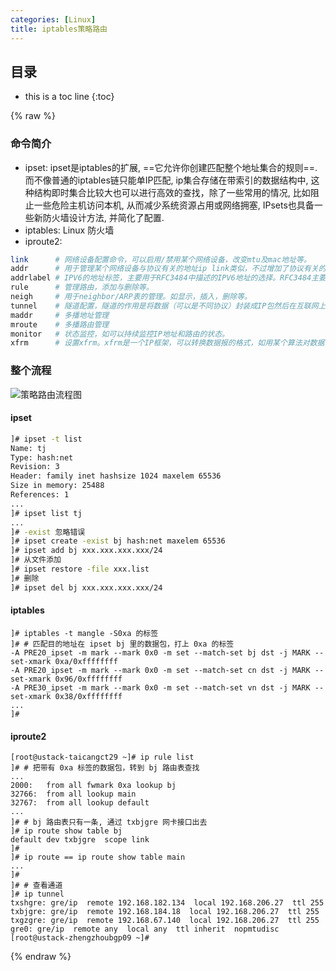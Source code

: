 ```yaml
---
categories: [Linux]
title: iptables策略路由
---
```


## 目录
+ this is a toc line
{:toc}

{% raw %}

### 命令简介  
- ipset: ipset是iptables的扩展, ==它允许你创建匹配整个地址集合的规则==. 而不像普通的iptables链只能单IP匹配, ip集合存储在带索引的数据结构中, 这种结构即时集合比较大也可以进行高效的查找，除了一些常用的情况, 比如阻止一些危险主机访问本机, 从而减少系统资源占用或网络拥塞, IPsets也具备一些新防火墙设计方法, 并简化了配置.  
- iptables: Linux 防火墙  
- iproute2:   
  
```bash  
link      # 网络设备配置命令，可以启用/禁用某个网络设备，改变mtu及mac地址等。  
addr      # 用于管理某个网络设备与协议有关的地址ip link类似，不过增加了协议有关的管理（比如增加ip地址）  
addrlabel # IPV6的地址标签，主要用于RFC3484中描述的IPV6地址的选择。RFC3484主要介绍了两个算法，用于IPV6地址的选择策略。  
rule      # 管理路由，添加与删除等。  
neigh     # 用于neighbor/ARP表的管理。如显示，插入，删除等。  
tunnel    # 隧道配置，隧道的作用是将数据（可以是不同协议）封装成IP包然后在互联网上将包发出。  
maddr     # 多播地址管理  
mroute    # 多播路由管理  
monitor   # 状态监控，如可以持续监控IP地址和路由的状态。  
xfrm      # 设置xfrm。xfrm是一个IP框架，可以转换数据报的格式，如用某个算法对数据包进行加密。  
```  
  
### 整个流程  
![策略路由流程图](https://s2.ax1x.com/2019/09/03/nkWWRS.png)  
  
#### ipset  
```bash  
]# ipset -t list  
Name: tj  
Type: hash:net  
Revision: 3  
Header: family inet hashsize 1024 maxelem 65536  
Size in memory: 25488  
References: 1  
...  
]# ipset list tj  
...  
]# -exist 忽略错误    
]# ipset create -exist bj hash:net maxelem 65536  
]# ipset add bj xxx.xxx.xxx.xxx/24  
]# 从文件添加  
]# ipset restore -file xxx.list  
]# 删除  
]# ipset del bj xxx.xxx.xxx.xxx/24  
```  
  
#### iptables  
```shell  
]# iptables -t mangle -S0xa 的标签  
]# # 匹配目的地址在 ipset bj 里的数据包，打上 0xa 的标签  
-A PRE20_ipset -m mark --mark 0x0 -m set --match-set bj dst -j MARK --set-xmark 0xa/0xffffffff  
-A PRE20_ipset -m mark --mark 0x0 -m set --match-set cn dst -j MARK --set-xmark 0x96/0xffffffff  
-A PRE30_ipset -m mark --mark 0x0 -m set --match-set vn dst -j MARK --set-xmark 0x38/0xffffffff  
...  
]#   
```  
  
#### iproute2  
```shell  
[root@ustack-taicangct29 ~]# ip rule list  
]# # 把带有 0xa 标签的数据包，转到 bj 路由表查找  
...  
2000:   from all fwmark 0xa lookup bj   
32766:  from all lookup main   
32767:  from all lookup default   
...  
]# # bj 路由表只有一条, 通过 txbjgre 网卡接口出去  
]# ip route show table bj  
default dev txbjgre  scope link   
]#   
]# ip route == ip route show table main  
...  
]#   
]# # 查看通道  
]# ip tunnel  
txshgre: gre/ip  remote 192.168.182.134  local 192.168.206.27  ttl 255   
txbjgre: gre/ip  remote 192.168.184.18  local 192.168.206.27  ttl 255   
txgzgre: gre/ip  remote 192.168.67.140  local 192.168.206.27  ttl 255   
gre0: gre/ip  remote any  local any  ttl inherit  nopmtudisc  
[root@ustack-zhengzhoubgp09 ~]#   
```  
{% endraw %}
